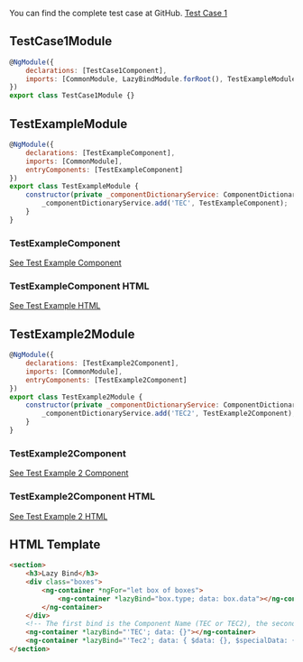 You can find the complete test case at GitHub. [Test Case 1](https://github.com/uniprank/ngx-scrollspy/tree/master/library/TestCases/src/app/modules/test-case1)

## TestCase1Module

```js
@NgModule({
    declarations: [TestCase1Component],
    imports: [CommonModule, LazyBindModule.forRoot(), TestExampleModule, TestExample2Module]
})
export class TestCase1Module {}
```

## TestExampleModule

```js
@NgModule({
    declarations: [TestExampleComponent],
    imports: [CommonModule],
    entryComponents: [TestExampleComponent]
})
export class TestExampleModule {
    constructor(private _componentDictionaryService: ComponentDictionaryService) {
        _componentDictionaryService.add('TEC', TestExampleComponent);
    }
}
```

### TestExampleComponent

[See Test Example Component](https://github.com/uniprank/ngx-scrollspy/tree/master/library/TestCases/src/app/modules/test-case1)

### TestExampleComponent HTML

[See Test Example HTML](https://github.com/uniprank/ngx-scrollspy/tree/master/library/TestCases/src/app/modules/test-case1)

## TestExample2Module

```js
@NgModule({
    declarations: [TestExample2Component],
    imports: [CommonModule],
    entryComponents: [TestExample2Component]
})
export class TestExample2Module {
    constructor(private _componentDictionaryService: ComponentDictionaryService) {
        _componentDictionaryService.add('TEC2', TestExample2Component);
    }
}
```

### TestExample2Component

[See Test Example 2 Component](https://github.com/uniprank/ngx-scrollspy/tree/master/library/TestCases/src/app/modules/test-case1)

### TestExample2Component HTML

[See Test Example 2 HTML](https://github.com/uniprank/ngx-scrollspy/tree/master/library/TestCases/src/app/modules/test-case1)

## HTML Template

```html
<section>
    <h3>Lazy Bind</h3>
    <div class="boxes">
        <ng-container *ngFor="let box of boxes">
            <ng-container *lazyBind="box.type; data: box.data"></ng-container>
        </ng-container>
    </div>
    <!-- The first bind is the Component Name (TEC or TEC2), the second bind is the data to be use (object, string,  ...) -->
    <ng-container *lazyBind="'TEC'; data: {}"></ng-container>
    <ng-container *lazyBind="'Tec2'; data: { $data: {}, $specialData: {} }"></ng-container>
</section>
```
